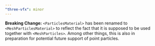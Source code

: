 ```yaml
---
"three-vfx": minor
---
```


**Breaking Change:** `<ParticlesMaterial>` has been renamed to `<MeshParticlesMaterial>` to reflect the fact that it is supposed to be used together with `<MeshParticles>`. Among other things, this is also in preparation for potential future support of point particles.
